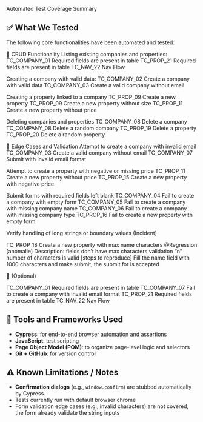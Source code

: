  Automated Test Coverage Summary

## ✅ What We Tested

The following core functionalities have been automated and tested:

🔸 CRUD Functionality
Listing existing companies and properties: 
TC_COMPANY_01 Required fields are present in table
TC_PROP_21 Required fields are present in table
TC_NAV_22 Nav Flow

Creating a company with valid data:
TC_COMPANY_02 Create a company with valid data
TC_COMPANY_03 Create a valid company without email

Creating a property linked to a company
TC_PROP_09 Create a new property
TC_PROP_09 Create a new property without size
TC_PROP_11 Create a new property without price

Deleting companies and properties
TC_COMPANY_08 Delete a company
TC_COMPANY_08 Delete a random company
TC_PROP_19 Delete a property
TC_PROP_20 Delete a random property

🔸 Edge Cases and Validation
Attempt to create a company with invalid email
TC_COMPANY_03 Create a valid company without email
TC_COMPANY_07 Submit with invalid email format

Attempt to create a property with negative or missing price
TC_PROP_11 Create a new property without price
TC_PROP_15 Create a new property with negative price

Submit forms with required fields left blank
TC_COMPANY_04 Fail to create a company with empty form
TC_COMPANY_05 Fail to create a company with missing company name
TC_COMPANY_06 Fail to create a company with missing company type
TC_PROP_16 Fail to create a new property with empty form

Verify handling of long strings or boundary values
(Incident) 

TC_PROP_18 Create a new property with max name characters @Regression
[anomalie]
Description: fields don’t have max characters validation “n” number of characters is valid
[steps to reproduce]
Fill the name field with 1000 characters and make submit, the submit for is accepted


🔸 (Optional)

TC_COMPANY_01 Required fields are present in table
TC_COMPANY_07 Fail to create a company with invalid email format
TC_PROP_21 Required fields are present in table
TC_NAV_22 Nav Flow


## 🧰 Tools and Frameworks Used

- **Cypress**: for end-to-end browser automation and assertions
- **JavaScript**: test scripting
- **Page Object Model (POM)**: to organize page-level logic and selectors
- **Git + GitHub**: for version control

## ⚠️ Known Limitations / Notes

- **Confirmation dialogs** (e.g., `window.confirm`) are stubbed automatically by Cypress.
- Tests currently run with default browser chrome 
- Form validation edge cases (e.g., invalid characters) are not covered, the form already validate the string inputs